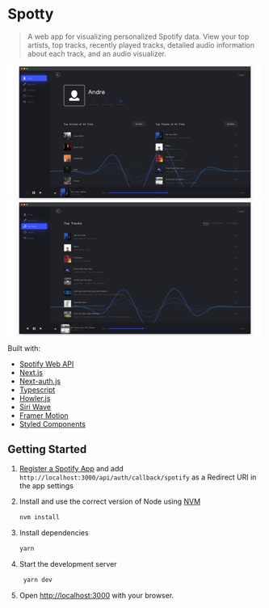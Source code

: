 # Spotty

> A web app for visualizing personalized Spotify data.
> View your top artists, top tracks, recently played tracks, detailed audio information about each track, and an audio visualizer.

![mockup1](./public/images/mockup2.png)
![mockup2](./public/images/mockup1.png)

Built with:

-   [Spotify Web API](https://developer.spotify.com/documentation/web-api/)
-   [Next.js](https://www.nextjs.org/)
-   [Next-auth.js](https://next-auth.js.org/)
-   [Typescript](https://www.typescriptlang.org/)
-   [Howler.js](https://github.com/goldfire/howler.js/)
-   [Siri Wave](https://github.com/kopiro/siriwave)
-   [Framer Motion](https://www.framer.com/motion/)
-   [Styled Components](https://www.styled-components.com/)

## Getting Started

1. [Register a Spotify App](https://developer.spotify.com/dashboard/applications) and add `http://localhost:3000/api/auth/callback/spotify` as a Redirect URI in the app settings

2. Install and use the correct version of Node using [NVM](https://github.com/nvm-sh/nvm)

    ```sh
    nvm install
    ```

3. Install dependencies

    ```sh
    yarn
    ```

4. Start the development server

    ```bash
     yarn dev
    ```

5. Open [http://localhost:3000](http://localhost:3000) with your browser.
